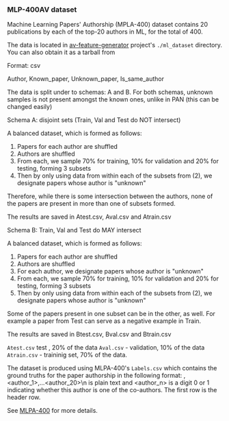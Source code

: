 ### MLP-400AV dataset

Machine Learning Papers' Authorship (MPLA-400) dataset contains 20 publications by each of the top-20 authors in ML, for the total of 400.

The data is located in [av-feature-generator](https://github.com/dainis-boumber/av-feature-generator/tree/master/data/MLP-400AV) project's `./ml_dataset` directory. You can also obtain it as a tarball from

Format: csv

Author, Known_paper, Unknown_paper, Is_same_author

The data is split under to schemas: A and B. For both schemas, unknown samples is not present 
amongst the known ones, unlike in PAN (this can be changed easily)

Schema A: disjoint sets (Train, Val and Test do NOT intersect)

A balanced dataset, which is formed as follows:
 1) Papers for each author are shuffled
 2) Authors are shuffled
 3) From each, we sample 70% for training, 10% for validation and 20% for testing, forming 3 subsets
 4) Then by only using data from within each of the subsets from (2), we designate papers whose
   author is "unknown" 
   
 Therefore, while there is some intersection between the authors, none of the papers are present in more
 than one of subsets formed.
 
 The results are saved in Atest.csv, Aval.csv and Atrain.csv
 
Schema B: Train, Val and Test do MAY intersect

A balanced dataset, which is formed as follows:
 1) Papers for each author are shuffled
 2) Authors are shuffled
 3) For each author, we designate papers whose author is "unknown"
 2) From each, we sample 70% for training, 10% for validation and 20% for testing, forming 3 subsets
 3) Then by only using data from within each of the subsets from (2), we designate papers whose
   author is "unknown"
   
 Some of the papers present in one subset can be in the other, as well. For example a paper from Test
 can serve as a negative example in Train.
 
 
  The results are saved in Btest.csv, Bval.csv and Btrain.csv
   

`Atest.csv` test , 20% of the data
`Aval.csv` - validation, 10% of the data
`Atrain.csv` - traininig set, 70% of the data.

The dataset is produced using MLPA-400's
`Labels.csv` which contains the ground truths for the paper authorship in the following format: <filename>,<author_1>,<author2>...<author_20>\n
 <filename> is plain text and <author_n> is a digit 0 or 1 indicating whether this author is one of the co-authors. The first row is the header row.

See [MLPA-400](https://github.com/dainis-boumber/AA_CNN/wiki/MLPA-400-Dataset) for more details.
